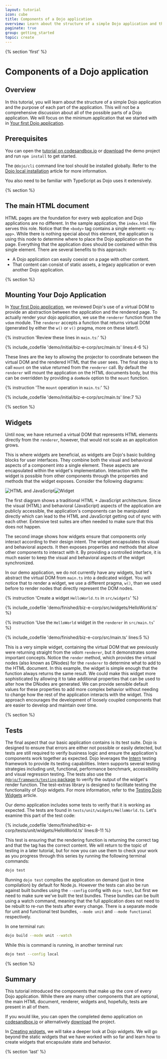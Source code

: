 ```yaml
---
layout: tutorial
icon: cube
title: Components of a Dojo application
overview: Learn about the structure of a simple Dojo application and the purpose of each part.
paginate: true
group: getting_started
topic: create
---
```


{% section 'first' %}

# Components of a Dojo application

## Overview

In this tutorial, you will learn about the structure of a simple Dojo application and the purpose of each part of the application. This will not be a comprehensive discussion about all of the possible parts of a Dojo application. We will focus on the minimum application that we started with in [Your first Dojo application](../001_static_content/).

## Prerequisites

You can open the [tutorial on codesandbox.io](https://codesandbox.io/s/github/dojo/dojo.io/tree/master/site/source/tutorials/002_creating_an_application/demo/initial/biz-e-corp) or [download](../assets/002_creating_an_application-initial.zip) the demo project and run `npm install` to get started.

The `@dojo/cli` command line tool should be installed globally. Refer to the [Dojo local installation](../000_local_installation/) article for more information.

You also need to be familiar with TypeScript as Dojo uses it extensively.

{% section %}

## The main HTML document

HTML pages are the foundation for every web application and Dojo applications are no different. In the sample application, the `index.html` file serves this role. Notice that the `<body>` tag contains a single element: `<my-app>`. While there is nothing special about this element, the application is using this node to determine where to place the Dojo application on the page. Everything that the application does should be contained within this single element. There are several benefits to this approach:

* A Dojo application can easily coexist on a page with other content.
* That content can consist of static assets, a legacy application or even another Dojo application.

{% section %}

## Mounting Your Dojo Application

In [Your first Dojo application](../001_static_content/), we reviewed Dojo's use of a virtual DOM to provide an abstraction between the application and the rendered page. To actually render your dojo application, we use the `renderer` function from the `vdom` module. The `renderer` accepts a function that returns virtual DOM (generated by either the `w()` or `v()` pragma, more on these later!).

{% instruction 'Review these lines in `main.ts`:' %}

{% include_codefile 'demo/initial/biz-e-corp/src/main.ts' lines:4-6 %}

These lines are the key to allowing the projector to coordinate between the virtual DOM and the rendered HTML that the user sees. The final step is to call `mount` on the value returned from the `renderer` call. By default the `renderer` will mount the application on the HTML documents body, but this can be overridden by providing a `domNode` option to the `mount` function.

{% instruction 'The `mount` operation in `main.ts`:' %}

{% include_codefile 'demo/initial/biz-e-corp/src/main.ts' line:7 %}

{% section %}

## Widgets

Until now, we have returned a virtual DOM that represents HTML elements directly from the `renderer`, however, that would not scale as an application grows.

This is where widgets are beneficial, as widgets are Dojo's basic building blocks for user interfaces. They combine both the visual and behavioral aspects of a component into a single element. These aspects are encapsulated within the widget's implementation. Interaction with the widget is possible from other components through the properties and methods that the widget exposes. Consider the following diagrams:

<img src="../resources/html_js.svg" title="HTML and JavaScript" class="half-width"/><img src="../resources/widget.svg" title="Widget" class="half-width"/>

The first diagram shows a traditional HTML + JavaScript architecture. Since the visual (HTML) and behavioral (JavaScript) aspects of the application are publicly accessible, the application's components can be manipulated directly which can lead to the HTML and JavaScript getting out of sync with each other. Extensive test suites are often needed to make sure that this does not happen.

The second image shows how widgets ensure that components only interact according to their design intent. The widget encapsulates its visual and behavioral aspects. It then exposes properties and methods that allow other components to interact with it. By providing a controlled interface, it is much easier to keep the visual and behavioral aspects of the widget synchronized.

In our demo application, we do not currently have any widgets, but let's abstract the virtual DOM from `main.ts` into a dedicated widget. You will notice that to render a widget, we use a different pragma, `w()`, than we used before to render nodes that directly represent the DOM nodes.

{% instruction 'Create a widget `HelloWorld.ts` in `src/widgets`' %}

{% include_codefile 'demo/finished/biz-e-corp/src/widgets/HelloWorld.ts' %}

{% instruction 'Use the `HelloWorld` widget in the `renderer` in `src/main.ts`' %}

{% include_codefile 'demo/finished/biz-e-corp/src/main.ts' lines:5 %}

This is a very simple widget, containing the virtual DOM that we previously were returning straight from the vdom `renderer`, but it demonstrates some important concepts. Notice the `render` method, which provides the virtual nodes (also known as DNodes) for the `renderer` to determine what to add to the HTML document. In this example, the widget is simple enough that the function always returns the same result. We could make this widget more sophisticated by allowing it to take additional properties that can be used to alter how the DNodes are generated. We can provide sensible default values for these properties to add more complex behavior without needing to change how the rest of the application interacts with the widget. This approach encourages the development of loosely coupled components that are easier to develop and maintain over time.

{% section %}

## Tests

The final aspect that our basic application contains is its test suite. Dojo is designed to ensure that errors are either not possible or easily detected, but tests are still required to verify business logic and ensure the application's components work together as expected. Dojo leverages the [Intern](http://theintern.io) testing framework to provide its testing capabilities. Intern supports several testing strategies including unit, functional, performance benchmark, accessibility and visual regression testing. The tests also use the [`@dojo/framework/testing` package](https://github.com/dojo/framework/tree/master/src/testing) to verify the output of the widget's render function. The test-extras library is designed to facilitate testing the functionality of Dojo widgets. For more information, refer to the [Testing Dojo Widgets](../comingsoon.html) article.

Our demo application includes some tests to verify that it is working as expected. The tests are found in `tests/unit/widgets/HelloWorld.ts`. Let's examine this part of the test code:

{% include_codefile 'demo/finished/biz-e-corp/tests/unit/widgets/HelloWorld.ts' lines:8-11 %}

This test is ensuring that the rendering function is returning the correct tag and that the tag has the correct content. We will return to the topic of testing in a later tutorial, but for now you can use them to check your work as you progress through this series by running the following terminal commands:

```bash
dojo test
```

Running `dojo test` compiles the application on demand (just in time compilation) by default for Node.js. However the tests can also be run against built bundles using the `--config` config with `dojo test`, but first we need to make sure we've built the test bundles. These bundles can be built using a watch command, meaning that the full application does not need to be rebuilt to re-run the tests after every change. There is a separate mode for unit and functional test bundles, `--mode unit` and `--mode functional` respectively.

In one terminal run:

```bash
dojo build --mode unit --watch
```

While this is command is running, in another terminal run:

```bash
dojo test --config local
```

{% section %}

## Summary
This tutorial introduced the components that make up the core of every Dojo application. While there are many other components that are optional, the main HTML document, renderer, widgets and, hopefully, tests are present in all of them.

If you would like, you can open the completed demo application on [codesandbox.io](https://codesandbox.io/s/github/dojo/dojo.io/tree/master/site/source/tutorials/002_creating_an_application/demo/finished/biz-e-corp) or alternatively [download](../assets/002_creating_an_application-finished.zip) the project.

In [Creating widgets](../003_creating_widgets/), we will take a deeper look at Dojo widgets. We will go beyond the static widgets that we have worked with so far and learn how to create widgets that encapsulate state and behavior.

{% section 'last' %}
